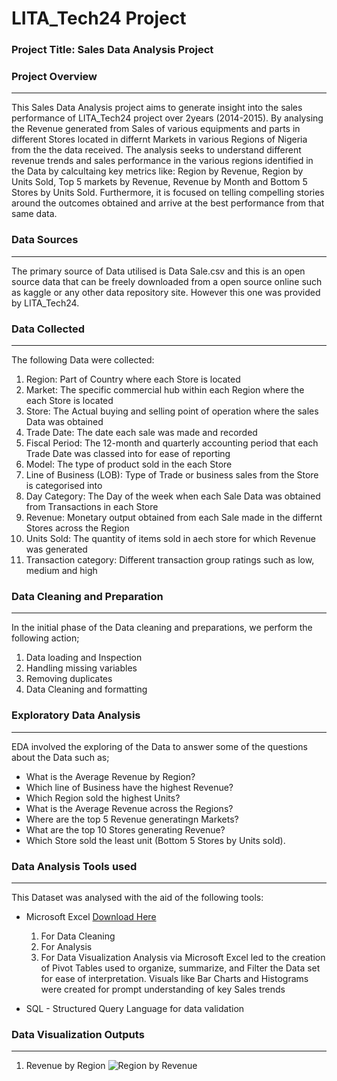 # LITA_Tech24 Project

### Project Title: Sales Data Analysis Project

### Project Overview
---
This Sales Data Analysis project aims to generate insight into the sales performance of LITA_Tech24 project over 2years (2014-2015). By analysing the Revenue generated from Sales of various equipments and parts in different Stores located in differnt Markets in various Regions of Nigeria from the the data received. The analysis seeks to understand different revenue trends and sales performance in the various regions identified in the Data by calcultaing key metrics like: Region by Revenue, Region by Units Sold, Top 5 markets by Revenue, Revenue by Month and Bottom 5 Stores by Units Sold. Furthermore, it is focused on telling compelling stories around the outcomes obtained and arrive at the best performance from that same data.

### Data Sources
---
The primary source of Data utilised is Data Sale.csv and this is an open source data that can be freely downloaded from a open source online such as kaggle or any other data repository site. However this one was provided by LITA_Tech24.

### Data Collected
---
The following Data were collected:
  1. Region: Part of Country where each Store is located
  2. Market: The specific commercial hub within each Region where the each Store is located
  3. Store: The Actual buying and selling point of operation where the sales Data was obtained
  4. Trade Date: The date each sale was made and recorded
  5. Fiscal Period: The 12-month and quarterly accounting period that each Trade Date was classed into for ease of reporting
  6. Model: The type of product sold in the each Store
  7. Line of Business (LOB): Type of Trade or business sales from the Store is categorised into
  8. Day Category: The Day of the week when each Sale Data was obtained from Transactions in each Store
  9. Revenue: Monetary output obtained from each Sale made in the differnt Stores across the Region
  10. Units Sold: The quantity of items sold in aech store for which Revenue was generated
  11. Transaction category: Different transaction group ratings such as low, medium and high

### Data Cleaning and Preparation
---
In the initial phase of the Data cleaning and preparations, we perform the following action;
1. Data loading and Inspection
2. Handling missing variables
3. Removing duplicates
4. Data Cleaning and formatting

### Exploratory Data Analysis
---
EDA involved the exploring of the Data to answer some of the questions about the Data such as;
- What is the Average Revenue by Region?
- Which line of Business have the highest Revenue?
- Which Region sold the highest Units?
- What is the Average Revenue across the Regions?
- Where are the top 5 Revenue generatingn Markets?
- What are the top 10 Stores generating Revenue?
- Which Store sold the least unit (Bottom 5 Stores by Units sold).

### Data Analysis Tools used
---
This Dataset was analysed with the aid of the following tools:
- Microsoft Excel [Download Here](https://www.microsoft.com)
  1. For Data Cleaning
  2. For Analysis
  3. For Data Visualization
Analysis via Microsoft Excel led to the creation of Pivot Tables used to organize, summarize, and Filter the Data set for ease of interpretation.
Visuals like Bar Charts and Histograms were created for prompt understanding of key Sales trends
  
- SQL - Structured Query Language for data validation

### Data Visualization Outputs
---
1. Revenue by Region
![Region by Revenue](https://github.com/user-attachments/assets/332d4a12-d8d3-4ae9-a042-02befc4abafd)




















